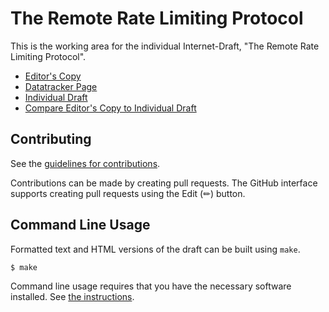 # The Remote Rate Limiting Protocol

This is the working area for the individual Internet-Draft, "The Remote Rate Limiting Protocol".

* [Editor's Copy](https://chris-wood.github.io/draft-wood-remote-rate-limiting/#go.draft-wood-remote-rate-limiting.html)
* [Datatracker Page](https://datatracker.ietf.org/doc/draft-wood-remote-rate-limiting)
* [Individual Draft](https://datatracker.ietf.org/doc/html/draft-wood-remote-rate-limiting)
* [Compare Editor's Copy to Individual Draft](https://chris-wood.github.io/draft-wood-remote-rate-limiting/#go.draft-wood-remote-rate-limiting.diff)


## Contributing

See the
[guidelines for contributions](https://github.com/chris-wood/draft-wood-remote-rate-limiting/blob//CONTRIBUTING.md).

Contributions can be made by creating pull requests.
The GitHub interface supports creating pull requests using the Edit (✏) button.


## Command Line Usage

Formatted text and HTML versions of the draft can be built using `make`.

```sh
$ make
```

Command line usage requires that you have the necessary software installed.  See
[the instructions](https://github.com/martinthomson/i-d-template/blob/main/doc/SETUP.md).

